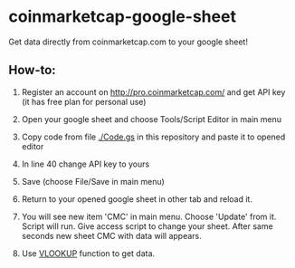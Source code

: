 # coinmarketcap-google-sheet

Get data directly from coinmarketcap.com to your google sheet!

## How-to:

1. Register an account on http://pro.coinmarketcap.com/ and get API key (it has free plan for personal use)

2. Open your google sheet and choose Tools/Script Editor in main menu

3. Copy code from file [./Code.gs](Code.gs) in this repository and paste it to opened editor

4. In line 40 change API key to yours

5. Save (choose File/Save in main menu)

6. Return to your opened google sheet in other tab and reload it.

7. You will see new item 'CMC' in main menu. Choose 'Update' from it. Script will run. Give access script to change your sheet. After same seconds new sheet CMC with data will appears.

8. Use [VLOOKUP](https://support.google.com/docs/answer/3093318?hl=en) function to get data.
